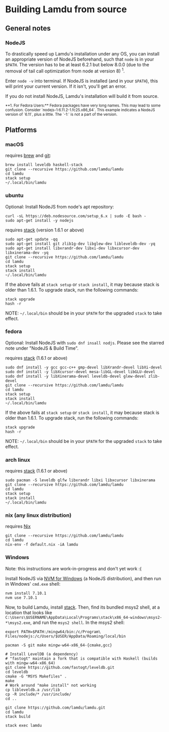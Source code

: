 # Building Lamdu from source

## General notes

### NodeJS

To drastically speed up Lamdu's installation under any OS, you can install
an appropriate version of NodeJS beforehand, such that `node` is in your `$PATH`. The version has to be at least 6.2.1 but below 8.0.0 (due to the removal of tail call optimization from node at version 8) <sup>1</sup>.

Enter `node -v` into terminal. If NodeJS is installed (and in your `$PATH`),
this will print your current version. If it isn't, you'll get an error.

If you do not install NodeJS, Lamdu's installation will build it from
source.

<sup>
**1. For Fedora Users:**
Fedora packages have very long names. This may lead to some confusion.
Consider `nodejs-1:6.11.2-1.fc25.x86_64`.
This example indicates a NodeJS version of `6.11`, plus a little.
The `-1:` is not a part of the version.
</sup>

## Platforms

### macOS

requires [brew](http://brew.sh/) and [git](https://git-scm.com/):

```shell
brew install leveldb haskell-stack
git clone --recursive https://github.com/lamdu/lamdu
cd lamdu
stack setup
~/.local/bin/lamdu
```

### ubuntu

Optional: Install NodeJS from node's apt repository:

```shell
curl -sL https://deb.nodesource.com/setup_6.x | sudo -E bash -
sudo apt-get install -y nodejs
```

requires [stack](https://github.com/commercialhaskell/stack/releases) (version 1.6.1 or above)

```shell
sudo apt-get update -qq
sudo apt-get install git zlib1g-dev libglew-dev libleveldb-dev -yq
sudo apt-get install libxrandr-dev libxi-dev libxcursor-dev libxinerama-dev -yq
git clone --recursive https://github.com/lamdu/lamdu
cd lamdu
stack setup
stack install
~/.local/bin/lamdu
```

If the above fails at `stack setup` or `stack install`, it may because stack is older than 1.6.1. To upgrade stack, run the following commands:

```shell
stack upgrade
hash -r
```

NOTE: `~/.local/bin` should be in your `$PATH` for the upgraded `stack` to take effect.

### fedora

Optional: Install NodeJS with `sudo dnf insall nodjs`.
Please see the starred note under "NodeJS & Build Time".

requires [stack](https://github.com/commercialhaskell/stack/releases) (1.6.1 or above)

```shell
sudo dnf install -y gcc gcc-c++ gmp-devel libXrandr-devel libXi-devel
sudo dnf install -y libXcursor-devel mesa-libGL-devel libGLU-devel
sudo dnf install -y libXinerama-devel leveldb-devel glew-devel zlib-devel
git clone --recursive https://github.com/lamdu/lamdu
cd lamdu
stack setup
stack install
~/.local/bin/lamdu
```

If the above fails at `stack setup` or `stack install`, it may because stack is older than 1.6.1. To upgrade stack, run the following commands:

```shell
stack upgrade
hash -r
```

NOTE: `~/.local/bin` should be in your `$PATH` for the upgraded `stack` to take effect.

### arch linux

requires [stack](https://github.com/commercialhaskell/stack/releases) (1.6.1 or above)

```shell
sudo pacman -S leveldb glfw libxrandr libxi libxcursor libxinerama
git clone --recursive https://github.com/lamdu/lamdu
cd lamdu
stack setup
stack install
~/.local/bin/lamdu

```

### nix (any linux distribution)

requires [Nix](https://nixos.org/nix/)

```shell
git clone --recursive https://github.com/lamdu/lamdu
cd lamdu
nix-env -f default.nix -iA lamdu
```

### Windows

Note: this instructions are work-in-progress and don't yet work :(

Install NodeJS via [NVM for Windows](https://github.com/coreybutler/nvm-windows) (a NodeJS distribution), and then run in Windows' `cmd.exe` shell:

    nvm install 7.10.1
    nvm use 7.10.1

Now, to build Lamdu, install [stack](https://haskellstack.org/). Then, find its bundled msys2 shell, at a location that looks like `C:\Users\$USERNAME\AppData\Local\Programs\stack\x86_64-windows\msys2-*\msys2.exe`, and run the `msys2 shell`. In the msys2 shell:

    export PATH=$PATH:/mingw64/bin:/c/Program\ Files/nodejs:/c/Users/$USER/AppData/Roaming/local/bin

    pacman -S git make mingw-w64-x86_64-{cmake,gcc}

    # Install LevelDB (a dependency)
    # "fastogt" maintain a fork that is compatible with Haskell (builds with mingw-w64-x86_64)
    git clone https://github.com/fastogt/leveldb.git
    cd leveldb
    cmake -G "MSYS Makefiles" .
    make
    # Work around "make install" not working
    cp libleveldb.a /usr/lib
    cp -R include/* /usr/include/
    cd ..

    git clone https://github.com/lamdu/lamdu.git
    cd lamdu
    stack build

    stack exec lamdu
